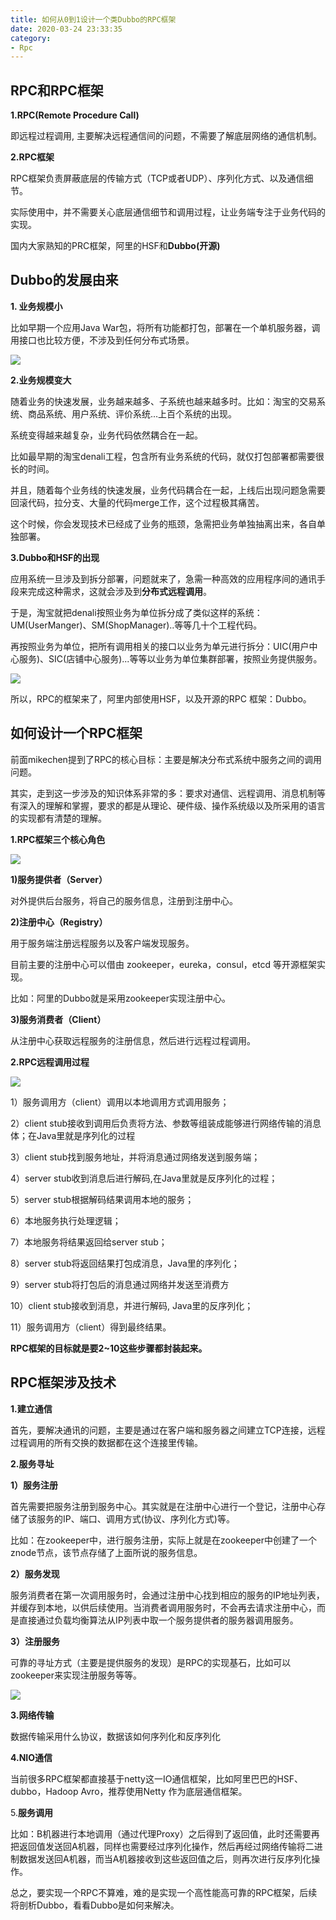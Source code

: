 ```yaml
---
title: 如何从0到1设计一个类Dubbo的RPC框架
date: 2020-03-24 23:33:35
category:
- Rpc
---
```


## **RPC和RPC框架**

**1.RPC(Remote Procedure Call)**

即远程过程调用, 主要解决远程通信间的问题，不需要了解底层网络的通信机制。

**2.RPC框架**

RPC框架负责屏蔽底层的传输方式（TCP或者UDP）、序列化方式、以及通信细节。

实际使用中，并不需要关心底层通信细节和调用过程，让业务端专注于业务代码的实现。

国内大家熟知的PRC框架，阿里的HSF和**Dubbo(开源)**

## **Dubbo的发展由来**

**1. 业务规模小**

比如早期一个应用Java War包，将所有功能都打包，部署在一个单机服务器，调用接口也比较方便，不涉及到任何分布式场景。

![](https://raw.githubusercontent.com/Fi-Null/blog-pic/master/blog-pics/architect/rpc.png)

**2.业务规模变大**

随着业务的快速发展，业务越来越多、子系统也越来越多时。比如：淘宝的交易系统、商品系统、用户系统、评价系统...上百个系统的出现。

系统变得越来越复杂，业务代码依然耦合在一起。

比如最早期的淘宝denali工程，包含所有业务系统的代码，就仅打包部署都需要很长的时间。

并且，随着每个业务线的快速发展，业务代码耦合在一起，上线后出现问题急需要回滚代码，拉分支、大量的代码merge工作，这个过程极其痛苦。

这个时候，你会发现技术已经成了业务的瓶颈，急需把业务单独抽离出来，各自单独部署。

**3.Dubbo和HSF的出现**

应用系统一旦涉及到拆分部署，问题就来了，急需一种高效的应用程序间的通讯手段来完成这种需求，这就会涉及到**分布式远程调用**。

于是，淘宝就把denali按照业务为单位拆分成了类似这样的系统：UM(UserManger)、SM(ShopManager)..等等几十个工程代码。

再按照业务为单位，把所有调用相关的接口以业务为单元进行拆分：UIC(用户中心服务)、SIC(店铺中心服务)...等等以业务为单位集群部署，按照业务提供服务。

![](https://raw.githubusercontent.com/Fi-Null/blog-pic/master/blog-pics/architect/rpc1.png)

所以，RPC的框架来了，阿里内部使用HSF，以及开源的RPC 框架：Dubbo。

## 如何设计一个RPC框架

前面mikechen提到了RPC的核心目标：主要是解决分布式系统中服务之间的调用问题。

其实，走到这一步涉及的知识体系非常的多：要求对通信、远程调用、消息机制等有深入的理解和掌握，要求的都是从理论、硬件级、操作系统级以及所采用的语言的实现都有清楚的理解。

**1.RPC框架三个核心角色**

![](https://raw.githubusercontent.com/Fi-Null/blog-pic/master/blog-pics/architect/rpc2.png)

**1)服务提供者（Server）**

对外提供后台服务，将自己的服务信息，注册到注册中心。

**2)注册中心（Registry）**

用于服务端注册远程服务以及客户端发现服务。

目前主要的注册中心可以借由 zookeeper，eureka，consul，etcd 等开源框架实现。

比如：阿里的Dubbo就是采用zookeeper实现注册中心。

**3)服务消费者（Client）**

从注册中心获取远程服务的注册信息，然后进行远程过程调用。

**2.RPC远程调用过程**

![](https://raw.githubusercontent.com/Fi-Null/blog-pic/master/blog-pics/architect/rpc3.png)

1）服务调用方（client）调用以本地调用方式调用服务；

2）client stub接收到调用后负责将方法、参数等组装成能够进行网络传输的消息体；在Java里就是序列化的过程

3）client stub找到服务地址，并将消息通过网络发送到服务端；

4）server stub收到消息后进行解码,在Java里就是反序列化的过程；

5）server stub根据解码结果调用本地的服务；

6）本地服务执行处理逻辑；

7）本地服务将结果返回给server stub；

8）server stub将返回结果打包成消息，Java里的序列化；

9）server stub将打包后的消息通过网络并发送至消费方

10）client stub接收到消息，并进行解码, Java里的反序列化；

11）服务调用方（client）得到最终结果。

**RPC框架的目标就是要2~10这些步骤都封装起来。**

## RPC框架涉及技术

**1.建立通信**

首先，要解决通讯的问题，主要是通过在客户端和服务器之间建立TCP连接，远程过程调用的所有交换的数据都在这个连接里传输。

**2.服务寻址**

**1）服务注册**

首先需要把服务注册到服务中心。其实就是在注册中心进行一个登记，注册中心存储了该服务的IP、端口、调用方式(协议、序列化方式)等。

比如：在zookeeper中，进行服务注册，实际上就是在zookeeper中创建了一个znode节点，该节点存储了上面所说的服务信息。

**2）服务发现**

服务消费者在第一次调用服务时，会通过注册中心找到相应的服务的IP地址列表，并缓存到本地，以供后续使用。当消费者调用服务时，不会再去请求注册中心，而是直接通过负载均衡算法从IP列表中取一个服务提供者的服务器调用服务。

**3）注册服务**

可靠的寻址方式（主要是提供服务的发现）是RPC的实现基石，比如可以zookeeper来实现注册服务等等。

![](https://raw.githubusercontent.com/Fi-Null/blog-pic/master/blog-pics/architect/rpc4.png)

**3.网络传输**

数据传输采用什么协议，数据该如何序列化和反序列化

**4.NIO通信**

当前很多RPC框架都直接基于netty这一IO通信框架，比如阿里巴巴的HSF、dubbo，Hadoop Avro，推荐使用Netty 作为底层通信框架。

5.**服务调用**

比如：B机器进行本地调用（通过代理Proxy）之后得到了返回值，此时还需要再把返回值发送回A机器，同样也需要经过序列化操作，然后再经过网络传输将二进制数据发送回A机器，而当A机器接收到这些返回值之后，则再次进行反序列化操作。

总之，要实现一个RPC不算难，难的是实现一个高性能高可靠的RPC框架，后续将剖析Dubbo，看看Dubbo是如何来解决。